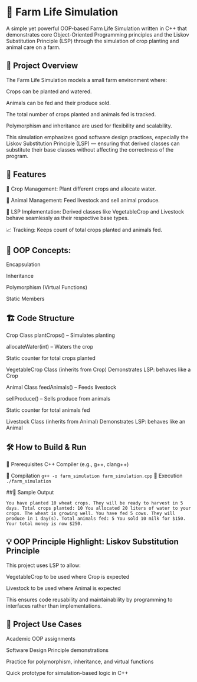 # 🌾 Farm Life Simulation

A simple yet powerful OOP-based Farm Life Simulation written in C++ that demonstrates core Object-Oriented Programming principles and the Liskov Substitution Principle (LSP) through the simulation of crop planting and animal care on a farm.

## 📌 Project Overview
The Farm Life Simulation models a small farm environment where:

Crops can be planted and watered.

Animals can be fed and their produce sold.

The total number of crops planted and animals fed is tracked.

Polymorphism and inheritance are used for flexibility and scalability.

This simulation emphasizes good software design practices, especially the Liskov Substitution Principle (LSP) — ensuring that derived classes can substitute their base classes without affecting the correctness of the program.

## 🚜 Features

🌱 Crop Management: Plant different crops and allocate water.

🐄 Animal Management: Feed livestock and sell animal produce.

🔁 LSP Implementation: Derived classes like VegetableCrop and Livestock behave seamlessly as their respective base types.

📈 Tracking: Keeps count of total crops planted and animals fed.

## 🧠 OOP Concepts:

Encapsulation

Inheritance

Polymorphism (Virtual Functions)

Static Members

## 🏗️ Code Structure

Crop Class
plantCrops() – Simulates planting

allocateWater(int) – Waters the crop

Static counter for total crops planted

VegetableCrop Class (inherits from Crop)
Demonstrates LSP: behaves like a Crop

Animal Class
feedAnimals() – Feeds livestock

sellProduce() – Sells produce from animals

Static counter for total animals fed

Livestock Class (inherits from Animal)
Demonstrates LSP: behaves like an Animal

## 🛠️ How to Build & Run
🔹 Prerequisites
C++ Compiler (e.g., g++, clang++)

🔹 Compilation
`
g++ -o farm_simulation farm_simulation.cpp
`
🔹 Execution
`
./farm_simulation
`

##📌 Sample Output

``
You have planted 10 wheat crops. They will be ready to harvest in 5 days.
Total crops planted: 10
You allocated 20 liters of water to your crops. The wheat is growing well.
You have fed 5 cows. They will produce in 1 day(s).
Total animals fed: 5
You sold 10 milk for $150. Your total money is now $250.
``
## 💡 OOP Principle Highlight: Liskov Substitution Principle
This project uses LSP to allow:

VegetableCrop to be used where Crop is expected

Livestock to be used where Animal is expected

This ensures code reusability and maintainability by programming to interfaces rather than implementations.

## 📁 Project Use Cases
Academic OOP assignments

Software Design Principle demonstrations

Practice for polymorphism, inheritance, and virtual functions

Quick prototype for simulation-based logic in C++

